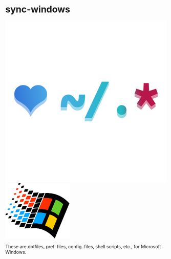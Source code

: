 # sync-windows
![dotfiles](./assets/dotfiles.svg) ![windows](./assets/windows.png)

These are dotfiles, pref. files, config. files, shell scripts, etc., for Microsoft Windows.